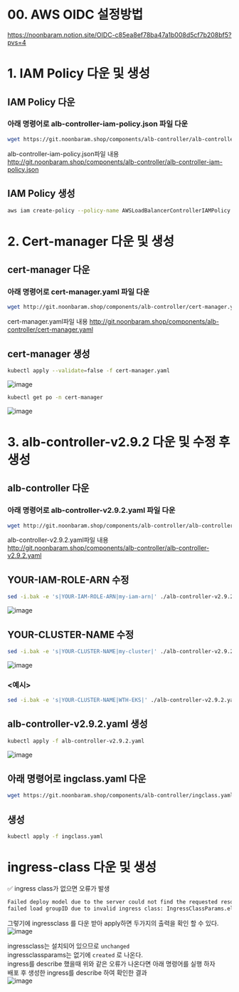 # 00. AWS OIDC 설정방법
https://noonbaram.notion.site/OIDC-c85ea8ef78ba47a1b008d5cf7b208bf5?pvs=4  

# 1. IAM Policy 다운 및 생성
## IAM Policy 다운
### 아래 명령어로 alb-controller-iam-policy.json 파일 다운
```bash
wget https://git.noonbaram.shop/components/alb-controller/alb-controller-iam-policy.json
```
alb-controller-iam-policy.json파일 내용 http://git.noonbaram.shop/components/alb-controller/alb-controller-iam-policy.json  

## IAM Policy 생성
```bash
aws iam create-policy --policy-name AWSLoadBalancerControllerIAMPolicy --policy-document file://alb-controller-iam-policy.json
```

# 2. Cert-manager 다운 및 생성
## cert-manager 다운
### 아래 명령어로 cert-manager.yaml 파일 다운
```bash
wget http://git.noonbaram.shop/components/alb-controller/cert-manager.yaml
```  
cert-manager.yaml파일 내용 http://git.noonbaram.shop/components/alb-controller/cert-manager.yaml  
## cert-manager 생성
```bash
kubectl apply --validate=false -f cert-manager.yaml
```
![image](https://github.com/user-attachments/assets/3c756950-143a-4ee8-b205-9e12ebe13a5c)  
```bash
kubectl get po -n cert-manager
```  
![image](https://github.com/NoonBaRam/noonbaram.github.io/assets/132915445/ce4a55e0-c160-44e1-b26e-63929648e726)  

# 3. alb-controller-v2.9.2 다운 및 수정 후 생성
## alb-controller 다운
### 아래 명령어로 alb-controller-v2.9.2.yaml 파일 다운
```bash
wget http://git.noonbaram.shop/components/alb-controller/alb-controller-v2.9.2.yaml
```  
alb-controller-v2.9.2.yaml파일 내용 http://git.noonbaram.shop/components/alb-controller/alb-controller-v2.9.2.yaml  
## YOUR-IAM-ROLE-ARN 수정
```bash
sed -i.bak -e 's|YOUR-IAM-ROLE-ARN|my-iam-arn|' ./alb-controller-v2.9.2.yaml
```  
![image](https://github.com/user-attachments/assets/7202a744-b80f-4692-b3f2-70e755fdc606)  

## YOUR-CLUSTER-NAME 수정
```bash
sed -i.bak -e 's|YOUR-CLUSTER-NAME|my-cluster|' ./alb-controller-v2.9.2.yaml
```  
![image](https://github.com/user-attachments/assets/7f7b5246-3eec-4c7e-9825-0d79104f611c)  

### <예시>
```bash
sed -i.bak -e 's|YOUR-CLUSTER-NAME|WTH-EKS|' ./alb-controller-v2.9.2.yaml
```  

## alb-controller-v2.9.2.yaml 생성
```bash
kubectl apply -f alb-controller-v2.9.2.yaml
```  
![image](https://github.com/user-attachments/assets/9e830216-0d55-454b-91df-6b1bfc9e4b55)  

## 아래 명령어로 ingclass.yaml 다운
```bash
wget https://git.noonbaram.shop/components/alb-controller/ingclass.yaml
```  
## 생성
```bash
kubectl apply -f ingclass.yaml
```  

# ingress-class 다운 및 생성
✅ ingress class가 없으면 오류가 발생  
```html
Failed deploy model due to the server could not find the requested resource (post targetgroupbindings.elbv2.k8s.aws)
failed load groupID due to invalid ingress class: IngressClassParams.elbv2.k8s.aws "alb" not found
```  
그렇기에 ingressclass 를 다운 받아 apply하면 두가지의 출력을 확인 할 수 있다.
![image](https://github.com/NoonBaRam/noonbaram.github.io/assets/132915445/9c39d278-e5a3-4240-891d-2e5f39b5c8ab)  

ingressclass는 설치되어 있으므로 `unchanged`  
ingressclassparams는 없기에 `created` 로 나온다.  
ingress를 describe 했을때 위와 같은 오류가 나온다면 아래 명령어를 실행 하자  
배포 후 생성한 ingress를 describe 하여 확인한 결과  
![image](https://github.com/NoonBaRam/noonbaram.github.io/assets/132915445/8adb5cfa-5cdd-4456-8932-09196187927c)
